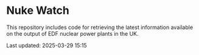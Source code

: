 # Nuke Watch

This repository includes code for retrieving the latest information available on the output of EDF nuclear power plants in the UK.

Last updated: 2025-03-29 15:15